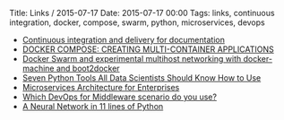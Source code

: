 Title: Links / 2015-07-17
Date: 2015-07-17 00:00
Tags: links, continuous integration, docker, compose, swarm, python, microservices, devops

- [Continuous integration and delivery for documentation](http://jaxenter.com/continuous-integration-and-delivery-for-documentation-118926.html)
- [DOCKER COMPOSE: CREATING MULTI-CONTAINER APPLICATIONS](http://southworks.com/blog/2015/07/14/docker-compose-creating-multi-container-applications/)
- [Docker Swarm and experimental multihost networking with docker-machine and boot2docker](http://sirile.github.io/2015/07/15/docker-swarm-and-experimental-multihost-networking-with-docker-machine-and-boot2docker.html)
- [Seven Python Tools All Data Scientists Should Know How to Use](http://www.galvanize.com/blog/2015/07/14/seven-python-tools-all-data-scientists-should-know-how-to-use/)
- [Microservices Architecture for Enterprises](http://www.thoughtworks.com/insights/blog/microservices-architecture-for-enterprises)
- [Which DevOps for Middleware scenario do you use?](https://www.ibm.com/developerworks/community/blogs/invisiblethread/entry/Which_DevOps_for_Middleware_scenario_do_you_use?lang=en)
- [A Neural Network in 11 lines of Python](https://iamtrask.github.io/2015/07/12/basic-python-network/)